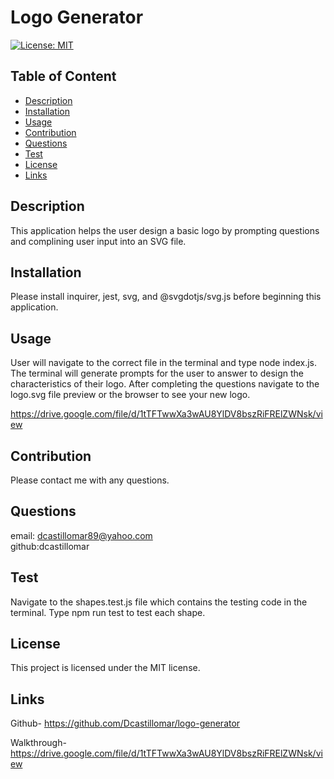 # Logo Generator
  [![License: MIT](https://img.shields.io/badge/License-MIT-yellow.svg)](https://opensource.org/licenses/MIT)
   
  ## Table of Content
  - [Description](#Description)
  - [Installation](#Installation)
  - [Usage](#Usage)
  - [Contribution](#Contribution)
  - [Questions](#Questions)
  - [Test](#Test)
  - [License](#license)
  - [Links](#links)


  ## Description
  This application helps the user design a basic logo by prompting questions and complining user input into an SVG file.

  ## Installation
  Please install inquirer, jest, svg, and @svgdotjs/svg.js before beginning this application.

  ## Usage
  User will navigate to the correct file in the terminal and type node index.js. The terminal will generate prompts for the user to answer to design the characteristics of their logo. After completing the questions navigate to the logo.svg file preview or the browser to see your new logo.

  https://drive.google.com/file/d/1tTFTwwXa3wAU8YlDV8bszRiFRElZWNsk/view

  ## Contribution
  Please contact me with any questions.

  ## Questions
  email: dcastillomar89@yahoo.com  
  github:dcastillomar
  
  ## Test 
  Navigate to the shapes.test.js file which contains the testing code in the terminal. Type npm run test to test each shape.

  ## License
    
This project is licensed under the MIT license.

 ## Links
 Github- https://github.com/Dcastillomar/logo-generator

 Walkthrough- https://drive.google.com/file/d/1tTFTwwXa3wAU8YlDV8bszRiFRElZWNsk/view
  